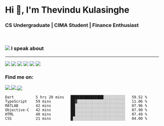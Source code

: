 <h1  align="justify">Hi 👋, I'm Thevindu Kulasinghe</h1>

<h3  align="justify">CS Undergraduate | CIMA Student | Finance Enthusiast</h3>

  <br>



  
  

<span> <h3 style =" align: justify"> <img style = " align: inline  margin: 0px " src="https://img.icons8.com/color/48/000000/talk-male--v1.png"/> I speak about</h3></span>
<hr>

<div margin-left : 10px>
<img  src="https://img.icons8.com/color/48/000000/javascript--v1.png"/>  <img  src="https://img.icons8.com/color/48/000000/typescript.png"/>  <img  src="https://img.icons8.com/color/48/000000/nodejs.png"/>  <img  src="https://img.icons8.com/color/48/000000/react-native.png"/>  <img  src="https://img.icons8.com/fluency/48/000000/azure-1.png"/>  <img  src="https://img.icons8.com/color/48/000000/mongodb.png"/>
<div>
  
  

  <h3  align  =  "justify"  > Find me on:  </h3>
  
 
  
  <a  href  =  "https://www.linkedin.com/in/kulasinghet/"><span style = "vertical-align:middle">  <img src="https://img.icons8.com/color/48/000000/linkedin.png"/>  </a>
    <a  href  =  "https://www.facebook.com/thevinduk"><span style = "vertical-align:middle">  <img src="https://img.icons8.com/color/48/000000/facebook-new.png"/>  </a>
      <a  href  =  "https://twitter.com/kulasinghet"><span style = "vertical-align:middle">  <img src="https://img.icons8.com/color/48/000000/twitter--v1.png"/>  </a>


<!--START_SECTION:waka-->

```text
Dart          5 hrs 20 mins   ███████████████░░░░░░░░░░   59.52 %
TypeScript    59 mins         ██▓░░░░░░░░░░░░░░░░░░░░░░   11.06 %
MATLAB        42 mins         ██░░░░░░░░░░░░░░░░░░░░░░░   07.96 %
Objective-C   42 mins         ██░░░░░░░░░░░░░░░░░░░░░░░   07.90 %
HTML          40 mins         ██░░░░░░░░░░░░░░░░░░░░░░░   07.49 %
CSS           21 mins         █░░░░░░░░░░░░░░░░░░░░░░░░   04.00 %
```

<!--END_SECTION:waka-->

